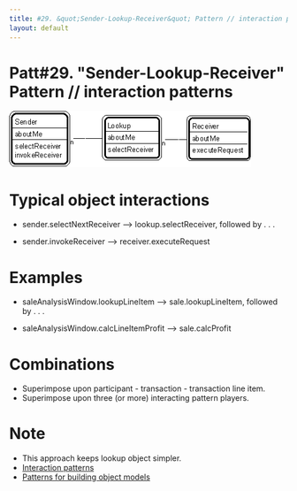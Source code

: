 ```yaml
---
title: #29. &quot;Sender-Lookup-Receiver&quot; Pattern // interaction patterns
layout: default
---
```




# Patt#29. &quot;Sender-Lookup-Receiver&quot; Pattern // interaction patterns 


 ![Strpat00000034.gif](./img/Strpat00000034.gif) 

# Typical object interactions 

* sender.selectNextReceiver --&gt; lookup.selectReceiver, followed by . . .


* sender.invokeReceiver --&gt; receiver.executeRequest


# Examples

* saleAnalysisWindow.lookupLineItem --&gt; sale.lookupLineItem, followed by . . .


* saleAnalysisWindow.calcLineItemProfit --&gt; sale.calcProfit




# Combinations 

* Superimpose upon participant - transaction - transaction line item.
* Superimpose upon three (or more) interacting pattern players.


# Note 

* This approach keeps lookup object simpler.
*  [Interaction patterns](./interaction-patterns.md) 
*  [Patterns for building object models](./patterns-for-building-object-models.md) 



